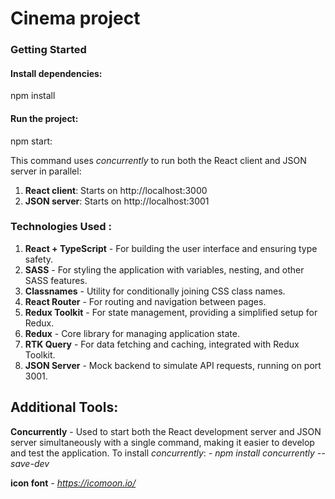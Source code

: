 # Cinema project

### Getting Started

#### Install dependencies:

npm install

#### Run the project:

npm start:

This command uses _concurrently_ to run both the React client and JSON server in parallel:

1. **React client**: Starts on http://localhost:3000
2. **JSON server**: Starts on http://localhost:3001

### Technologies Used :

1. **React + TypeScript** - For building the user interface and ensuring type safety.
2. **SASS** - For styling the application with variables, nesting, and other SASS features.
3. **Classnames** - Utility for conditionally joining CSS class names.
4. **React Router** - For routing and navigation between pages.
5. **Redux Toolkit** - For state management, providing a simplified setup for Redux.
6. **Redux** - Core library for managing application state.
7. **RTK Query** - For data fetching and caching, integrated with Redux Toolkit.
8. **JSON Server** - Mock backend to simulate API requests, running on port 3001.

## Additional Tools:

**Concurrently** - Used to start both the React development server and JSON server simultaneously with a single command, making it easier to develop and test the application.
To install _concurrently_:
_- npm install concurrently --save-dev_

**icon font**
 _- https://icomoon.io/_